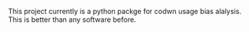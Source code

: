 This project currently is a python packge for codwn usage bias alalysis.
This is better than any software before.
